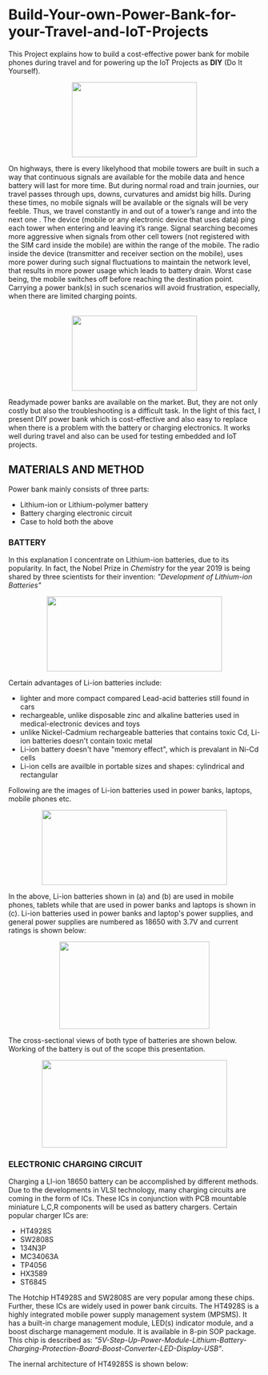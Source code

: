 # Build-Your-own-Power-Bank-for-your-Travel-and-IoT-Projects
This Project explains how to build a cost-effective power bank for mobile phones during travel and for powering up the IoT Projects as **DIY** (Do It Yourself).
</br>
<p align = "center"><img src="https://user-images.githubusercontent.com/93868543/160660232-8ecccfd3-02de-4168-b503-be08534eb20c.png"
" width = "250" height = "150"></p>  
On highways, there is every likelyhood that mobile towers are built in such a way that continuous signals are available for the mobile data and hence battery will last for more time. But during normal road and train journies, our travel passes through ups, downs, curvatures and amidst big hills. During these times, no mobile signals will be available or the signals will be very feeble. Thus, we travel constantly in and out of a tower’s range and into the next one . The device (mobile or any electronic device that uses data) ping each tower when entering and leaving it’s range. Signal searching becomes more aggressive when signals from other cell towers (not registered with the SIM card inside the mobile) are within the range of the mobile. The radio inside the device (transmitter and receiver section on the mobile), uses more power during such signal fluctuations to maintain the network level, that results in more power usage which leads to battery drain. Worst case being, the mobile switches off before reaching the destination point. Carrying a power bank(s) in such scenarios will avoid frustration, especially, when there are limited charging points. </br>
<br /> 
<p align = "center"><img src="https://user-images.githubusercontent.com/93868543/160793549-6b27235e-b573-4e41-8f45-3ac26a8a0dd7.png"
" width = "250" height = "150"></p> 

Readymade power banks are available on the market. But, they are not only costly but also the troubleshooting is a difficult task. In the light of this fact, I present DIY power bank which is cost-effective and also easy to replace when there is a problem with the battery or
charging electronics. It works well during travel and also can be used for testing embedded and IoT projects.
## MATERIALS AND METHOD ##
Power bank mainly consists of three parts:
* Lithium-ion or Lithium-polymer battery
* Battery charging electronic circuit
* Case to hold both the above
### BATTERY ###
In this explanation I concentrate on Lithium-ion batteries, due to its popularity. In fact, the Nobel Prize in *Chemistry* for the year 2019 is being shared by three scientists for their invention: *"Development of Lithium-ion Batteries"*
<p align = "center"><img src="https://user-images.githubusercontent.com/93868543/160837059-ee821707-7dd2-401d-8243-1fef6037b8f7.png"
" width = "350" height = "150"></p>  
  
Certain advantages of Li-ion batteries include:
* lighter and more compact compared Lead-acid batteries still found in cars
* rechargeable, unlike disposable zinc and alkaline batteries used in medical-electronic devices and toys
* unlike Nickel-Cadmium rechargeable batteries that contains toxic Cd, Li-ion batteries doesn't contain toxic metal
* Li-ion battery doesn't have "memory effect", which is prevalant in Ni-Cd cells
* Li-ion cells are availble in portable sizes and shapes: cylindrical and rectangular 
  
Following are the images of Li-ion batteries used in power banks, laptops, mobile phones etc.
<p align = "center"><img src="https://user-images.githubusercontent.com/93868543/160846408-ff763e45-f66e-43a1-a5cc-887449535927.png"
" width = "370" height = "150"></p> 

In the above, Li-ion batteries shown in (a) and (b) are used in mobile phones, tablets while that are used in power banks and laptops is shown in (c).
Li-ion batteries used in power banks and laptop's power supplies, and general power supplies are numbered as 18650 with 3.7V and current ratings is shown below:
<p align = "center"><img src="https://user-images.githubusercontent.com/93868543/160850211-4b6df1cf-ea8a-4e64-829f-da6e08621219.png"
" width = "300" height = "175"></p> 

The cross-sectional views of both type of batteries are shown below. Working of the battery is out of the scope this presentation.
<p align = "center"><img src="https://user-images.githubusercontent.com/93868543/160853692-91fc5f2e-a168-4bb7-9b11-0efbe46d79d6.png"
" width = "370" height = "175"></p> 

### ELECTRONIC CHARGING CIRCUIT ###

Charging a LI-ion 18650 battery can be accomplished by different methods. Due to the developments in VLSI technology, many charging circuits are coming in the form of ICs. These ICs in conjunction with PCB mountable miniature L,C,R components will be used as battery chargers. Certain popular charger ICs are:
* HT4928S
* SW2808S
* 134N3P
* MC34063A
* TP4056
* HX3589
* ST6845

The Hotchip HT4928S and SW2808S are very popular among these chips. Further, these ICs are widely used in power bank circuits.
The HT4928S is a highly integrated mobile power supply management system (MPSMS). It has a built-in charge management module, LED(s) indicator module, and a boost discharge management module. It is available in 8-pin SOP package. This chip is described as: 
*"5V-Step-Up-Power-Module-Lithium-Battery-Charging-Protection-Board-Boost-Converter-LED-Display-USB"*.

The inernal architecture of HT49285S is shown below:
